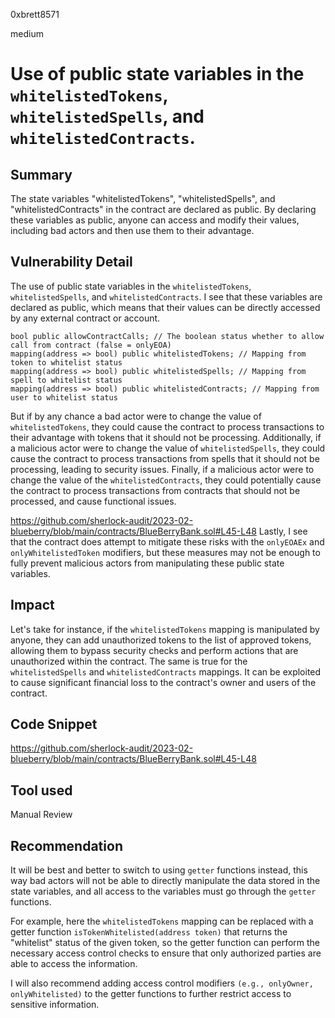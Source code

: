 0xbrett8571

medium

# Use of public state variables in the `whitelistedTokens`, `whitelistedSpells`, and `whitelistedContracts`.

## Summary
The state variables "whitelistedTokens", "whitelistedSpells", and "whitelistedContracts" in the contract are declared as public. By declaring these variables as public, anyone can access and modify their values, including bad actors and then use them to their advantage.

## Vulnerability Detail
The use of public state variables in the `whitelistedTokens`, `whitelistedSpells`, and `whitelistedContracts`. 
I see that these variables are declared as public, which means that their values can be directly accessed by any external contract or account.
```solidity
bool public allowContractCalls; // The boolean status whether to allow call from contract (false = onlyEOA)
mapping(address => bool) public whitelistedTokens; // Mapping from token to whitelist status
mapping(address => bool) public whitelistedSpells; // Mapping from spell to whitelist status
mapping(address => bool) public whitelistedContracts; // Mapping from user to whitelist status
```
But if by any chance a bad actor were to change the value of `whitelistedTokens`, they could cause the contract to process transactions to their advantage with tokens that it should not be processing. 
Additionally, if a malicious actor were to change the value of `whitelistedSpells`, they could cause the contract to process transactions from spells that it should not be processing, leading to security issues. 
Finally, if a malicious actor were to change the value of the `whitelistedContracts`, they could potentially cause the contract to process transactions from contracts that should not be processed, and cause functional issues.

https://github.com/sherlock-audit/2023-02-blueberry/blob/main/contracts/BlueBerryBank.sol#L45-L48
Lastly, I see that the contract does attempt to mitigate these risks with the `onlyEOAEx` and `onlyWhitelistedToken` modifiers, but these measures may not be enough to fully prevent malicious actors from manipulating these public state variables.

## Impact
Let's take for instance, if the `whitelistedTokens` mapping is manipulated by anyone, they can add unauthorized tokens to the list of approved tokens, allowing them to bypass security checks and perform actions that are unauthorized within the contract. The same is true for the `whitelistedSpells` and `whitelistedContracts` mappings. It can be exploited to cause significant financial loss to the contract's owner and users of the contract.

## Code Snippet
https://github.com/sherlock-audit/2023-02-blueberry/blob/main/contracts/BlueBerryBank.sol#L45-L48

## Tool used

Manual Review

## Recommendation
It will be best and better to switch to using `getter` functions instead, this way bad actors will not be able to directly manipulate the data stored in the state variables, and all access to the variables must go through the `getter` functions.

For example, here the `whitelistedTokens` mapping can be replaced with a getter function `isTokenWhitelisted(address token)` that returns the "whitelist" status of the given token, so the getter function can perform the necessary access control checks to ensure that only authorized parties are able to access the information.

I will also recommend adding access control modifiers `(e.g., onlyOwner, onlyWhitelisted)` to the getter functions to further restrict access to sensitive information.